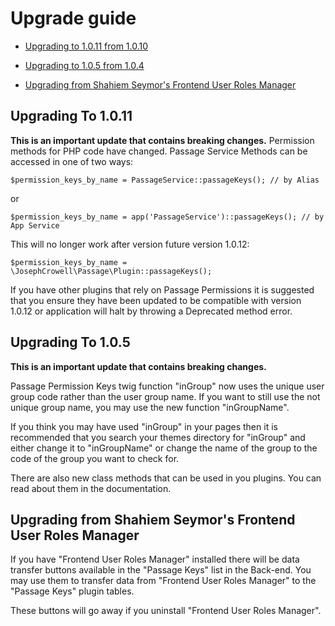 # Upgrade guide

- [Upgrading to 1.0.11 from 1.0.10](#upgrade-1.0.11)

- [Upgrading to 1.0.5 from 1.0.4](#upgrade-1.0.5)

- [Upgrading from Shahiem Seymor's Frontend User Roles Manager](#roles)

<a name="upgrade-1.0.11"></a>

## Upgrading To 1.0.11

**This is an important update that contains breaking changes.**
Permission methods for PHP code have changed.
Passage Service Methods can be accessed in one of two ways:

    $permission_keys_by_name = PassageService::passageKeys(); // by Alias

or

    $permission_keys_by_name = app('PassageService')::passageKeys(); // by App Service

This will no longer work after version future version 1.0.12:

    $permission_keys_by_name = \JosephCrowell\Passage\Plugin::passageKeys();

If you have other plugins that rely on Passage Permissions it is suggested that you ensure they have been updated to be compatible with version 1.0.12 or application will halt by throwing a Deprecated method error.

<a name="upgrade-1.0.5"></a>

## Upgrading To 1.0.5

**This is an important update that contains breaking changes.**

Passage Permission Keys twig function "inGroup" now uses the unique user group code rather than the user group name. If you want to still use the not unique group name, you may use the new function "inGroupName".

If you think you may have used "inGroup" in your pages then it is recommended that you search your themes directory for "inGroup" and either change it to "inGroupName" or change the name of the group to the code of the group you want to check for.

There are also new class methods that can be used in you plugins. You can read about them in the documentation.

<a name="roles"></a>

## Upgrading from Shahiem Seymor's Frontend User Roles Manager

If you have "Frontend User Roles Manager" installed there will be data transfer buttons
available in the "Passage Keys" list in the Back-end. You may use them to transfer data from
"Frontend User Roles Manager" to the "Passage Keys" plugin tables.

These buttons will go away if you uninstall "Frontend User Roles Manager".
